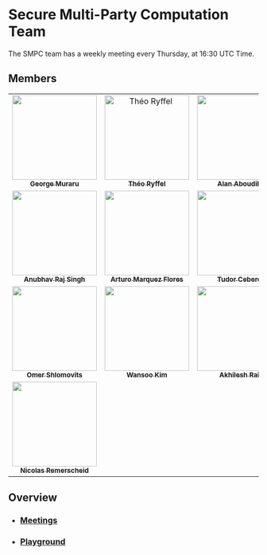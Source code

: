 # Secure Multi-Party Computation Team

The SMPC team has a weekly meeting every Thursday, at 16:30 UTC Time.

## Members

<table>
  <tr>
    <td align="center">
      <a href="https://github.com/gmuraru">
        <img src="https://avatars1.githubusercontent.com/u/7805588?s=240" width="170px;" alt="">
        <br /><sub><b>George Muraru</b></sub></a><br />
      </a>
    </td>
    <td align="center">
      <a href="https://github.com/LaRiffle">
        <img src="https://avatars3.githubusercontent.com/u/12446521?s=240" width="170px;" alt="Théo Ryffel">
        <br /><sub><b>Théo Ryffel</b></sub></a><br />
      </a>
    </td>
    <td align="center">
      <a href="https://github.com/AlanAboudib">
        <img src="https://avatars1.githubusercontent.com/u/11991643?s=240" width="170px;" alt="">
        <br /><sub><b>Alan Aboudib</b></sub></a><br />
      </a>
    </td>
    <td align="center">
      <a href="https://github.com/Yugandhartripathi">
        <img src="https://avatars2.githubusercontent.com/u/32102845?s=240" width="170px;" alt="">
        <br /><sub><b>Yugandhar Tripathi</b></sub></a><br />
      </a>
    </td>
    </tr>
    <tr>
    <td align="center">
      <a href="https://github.com/aanurraj">
        <img src="https://avatars0.githubusercontent.com/u/28955148?s=460&u=b89b14ceffb4e0c26fcdc375242b3d3162700fb4&v=4" width="170px;" alt="">
        <br/><sub><b>Anubhav Raj Singh</b></sub/</a><br/>
      </a>
    </td>
    <td align="center">
      <a href="https://github.com/arturomf94">
        <img src="https://avatars2.githubusercontent.com/u/9259160?s=400&u=a363b29339e611e13e1f71ea7552e8bf5914cf37&v=4" width="170px;" alt="">
        <br/><sub><b>Arturo Marquez Flores</b></sub/</a><br/>
      </a>
    <td align="center">
      <a href="https://github.com/tudorcebere">
        <img src="https://avatars3.githubusercontent.com/u/31571425?s=460&u=250780102a5da2711faba8120fa8ab2b97c48fc9&v=4" width="170px;" alt="">
        <br/><sub><b>Tudor Cebere</b></sub></a><br/>
      </a>
    </td>
    <td align="center">
      <a href="https://github.com/abogaziah">
        <img src="https://avatars3.githubusercontent.com/u/33666625?s=460&u=1beaa9853113bc0ff6d040f3ba8a0fedc1acd17f&v=4" width="170px;" alt="">
        <br/><sub><b>Muhammed Abogazia</b></sub></a><br/>
      </a>
    </td>
  </tr>
  <tr>
    <td align="center">
      <a href="https://github.com/omershlo">
        <img src="https://avatars3.githubusercontent.com/u/2446179?s=460&u=56801fbae185bb7f58d339d0a4fc4288f0ab697f&v=4" width="170px;" alt="">
        <br/><sub><b>Omer Shlomovits</b></sub></a><br/>
      </a>
    </td>
    <td align="center">
      <a href="https://github.com/marload">
        <img src="https://avatars0.githubusercontent.com/u/39186433?s=460&u=eabfd79a99109239b61412089f86f83cc2bacf0b&v=4" width="170px;" alt="">
        <br/><sub><b>Wansoo Kim</b></sub></a><br/>
      </a>
    </td>
    <td align="center">
      <a href="https://github.com/theAkhileshRai">
        <img src="https://avatars2.githubusercontent.com/u/26843971?s=460&u=61e7b58dc21439976840585a0fe810c95fa2d07f&v=4" width="170px;" alt="">
        <br/><sub><b>Akhilesh Rai</b></sub></a><br/>
      </a>
    </td>
    <td align="center">
      <a href="https://github.com/tholop">
        <img src="https://avatars3.githubusercontent.com/u/32133147?s=460&u=350a58538c983237c837bbb5ab6eb2665f04442a&v=4" width="170px;" alt="">
        <br/><sub><b>Pierre Tholoniat</b></sub></a><br/>
      </a>
    </td>
  </tr>
  <tr>
    <td align="center">
      <a href="https://github.com/NiWaRe">
        <img src="https://avatars2.githubusercontent.com/u/13786323?s=460&u=20804e8ec35a6c19d1c5043fb26b1d4c99641e00&v=4" width="170px;" alt="">
        <br/><sub><b>Nicolas Remerscheid</b></sub></a><br/>
      </a>
    </td>
  </tr>
</table>

## Overview

* ### [Meetings](./meetings)

* ### [Playground](./playground)
